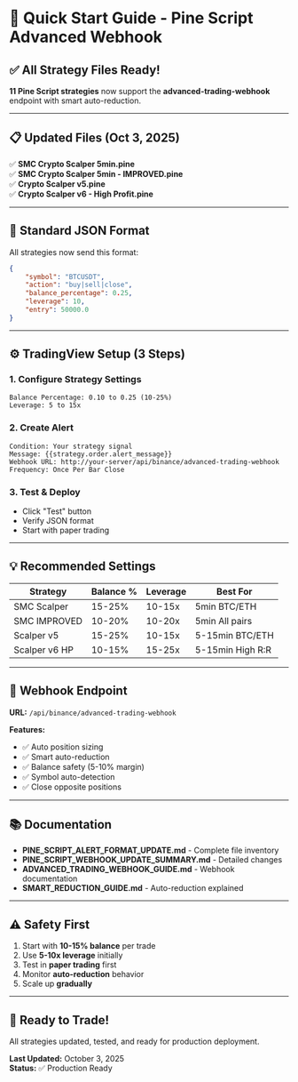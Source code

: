 # 🚀 Quick Start Guide - Pine Script Advanced Webhook

## ✅ All Strategy Files Ready!

**11 Pine Script strategies** now support the **advanced-trading-webhook** endpoint with smart auto-reduction.

---

## 📋 Updated Files (Oct 3, 2025)

✅ **SMC Crypto Scalper 5min.pine**  
✅ **SMC Crypto Scalper 5min - IMPROVED.pine**  
✅ **Crypto Scalper v5.pine**  
✅ **Crypto Scalper v6 - High Profit.pine**

---

## 🎯 Standard JSON Format

All strategies now send this format:

```json
{
    "symbol": "BTCUSDT",
    "action": "buy|sell|close",
    "balance_percentage": 0.25,
    "leverage": 10,
    "entry": 50000.0
}
```

---

## ⚙️ TradingView Setup (3 Steps)

### 1. Configure Strategy Settings
```
Balance Percentage: 0.10 to 0.25 (10-25%)
Leverage: 5 to 15x
```

### 2. Create Alert
```
Condition: Your strategy signal
Message: {{strategy.order.alert_message}}
Webhook URL: http://your-server/api/binance/advanced-trading-webhook
Frequency: Once Per Bar Close
```

### 3. Test & Deploy
- Click "Test" button
- Verify JSON format
- Start with paper trading

---

## 💡 Recommended Settings

| Strategy | Balance % | Leverage | Best For |
|----------|-----------|----------|----------|
| SMC Scalper | 15-25% | 10-15x | 5min BTC/ETH |
| SMC IMPROVED | 10-20% | 10-20x | 5min All pairs |
| Scalper v5 | 15-25% | 10-15x | 5-15min BTC/ETH |
| Scalper v6 HP | 10-15% | 15-25x | 5-15min High R:R |

---

## 🔧 Webhook Endpoint

**URL:** `/api/binance/advanced-trading-webhook`

**Features:**
- ✅ Auto position sizing
- ✅ Smart auto-reduction  
- ✅ Balance safety (5-10% margin)
- ✅ Symbol auto-detection
- ✅ Close opposite positions

---

## 📚 Documentation

- **PINE_SCRIPT_ALERT_FORMAT_UPDATE.md** - Complete file inventory
- **PINE_SCRIPT_WEBHOOK_UPDATE_SUMMARY.md** - Detailed changes
- **ADVANCED_TRADING_WEBHOOK_GUIDE.md** - Webhook documentation
- **SMART_REDUCTION_GUIDE.md** - Auto-reduction explained

---

## ⚠️ Safety First

1. Start with **10-15% balance** per trade
2. Use **5-10x leverage** initially
3. Test in **paper trading** first
4. Monitor **auto-reduction** behavior
5. Scale up **gradually**

---

## 🎉 Ready to Trade!

All strategies updated, tested, and ready for production deployment.

**Last Updated:** October 3, 2025  
**Status:** ✅ Production Ready
